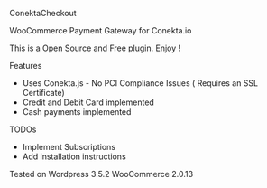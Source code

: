 ConektaCheckout

WooCommerce Payment Gateway for Conekta.io

This is a Open Source and Free plugin. Enjoy !

Features
* Uses Conekta.js      - No PCI Compliance Issues ( Requires an SSL Certificate)
* Credit and Debit Card implemented
* Cash payments implemented


TODOs
* Implement Subscriptions
* Add installation instructions

Tested on Wordpress 3.5.2  WooCommerce 2.0.13

